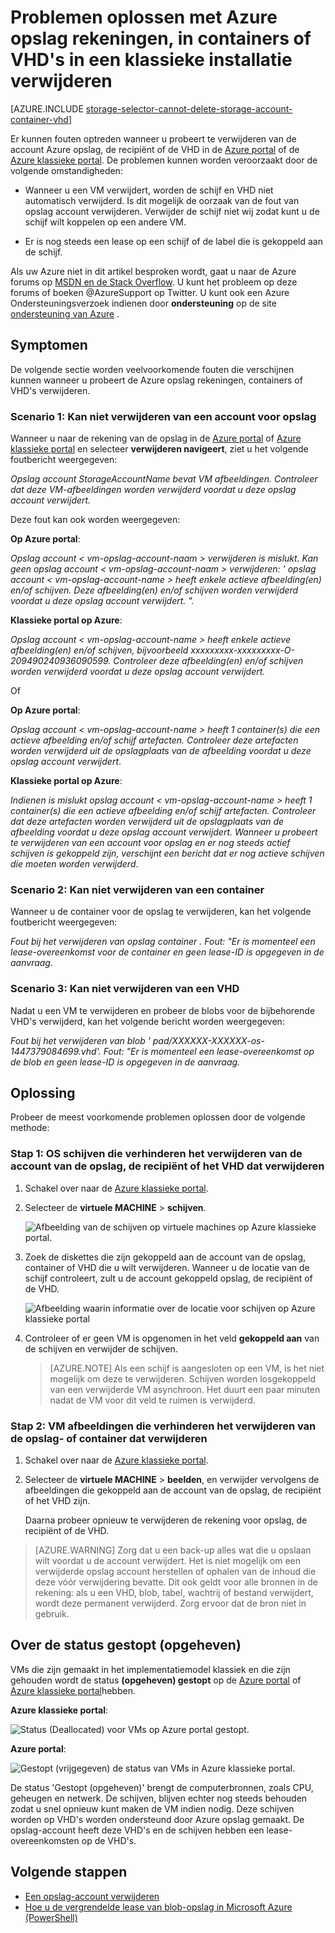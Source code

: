 <properties
    pageTitle="Problemen met Azure opslag rekeningen, in containers of VHD's in een klassieke implementatie verwijderen | Microsoft Azure"
    description="Problemen oplossen met Azure opslag rekeningen, in containers of VHD's in een klassieke installatie verwijderen"
    services="storage"
    documentationCenter=""
    authors="genlin"
    manager="felixwu"
    editor="tysonn"
    tags="storage"/>

<tags
    ms.service="storage"
    ms.workload="na"
    ms.tgt_pltfrm="na"
    ms.devlang="na"
    ms.topic="article"
    ms.date="10/18/2016"
    ms.author="genli"/>

# <a name="troubleshoot-deleting-azure-storage-accounts-containers-or-vhds-in-a-classic-deployment"></a>Problemen oplossen met Azure opslag rekeningen, in containers of VHD's in een klassieke installatie verwijderen

[AZURE.INCLUDE [storage-selector-cannot-delete-storage-account-container-vhd](../../includes/storage-selector-cannot-delete-storage-account-container-vhd.md)]

Er kunnen fouten optreden wanneer u probeert te verwijderen van de account Azure opslag, de recipiënt of de VHD in de [Azure portal](https://portal.azure.com/) of de [Azure klassieke portal](https://manage.windowsazure.com/). De problemen kunnen worden veroorzaakt door de volgende omstandigheden:

-   Wanneer u een VM verwijdert, worden de schijf en VHD niet automatisch verwijderd. Is dit mogelijk de oorzaak van de fout van opslag account verwijderen. Verwijder de schijf niet wij zodat kunt u de schijf wilt koppelen op een andere VM.

-   Er is nog steeds een lease op een schijf of de label die is gekoppeld aan de schijf.

Als uw Azure niet in dit artikel besproken wordt, gaat u naar de Azure forums op [MSDN en de Stack Overflow](https://azure.microsoft.com/support/forums/). U kunt het probleem op deze forums of boeken @AzureSupport op Twitter. U kunt ook een Azure Ondersteuningsverzoek indienen door **ondersteuning** op de site [ondersteuning van Azure](https://azure.microsoft.com/support/options/) .

## <a name="symptoms"></a>Symptomen

De volgende sectie worden veelvoorkomende fouten die verschijnen kunnen wanneer u probeert de Azure opslag rekeningen, containers of VHD's verwijderen.

### <a name="scenario-1-unable-to-delete-a-storage-account"></a>Scenario 1: Kan niet verwijderen van een account voor opslag

Wanneer u naar de rekening van de opslag in de [Azure portal](https://portal.azure.com/) of [Azure klassieke portal](https://manage.windowsazure.com/) en selecteer **verwijderen navigeert**, ziet u het volgende foutbericht weergegeven:

*Opslag account StorageAccountName bevat VM afbeeldingen. Controleer dat deze VM-afbeeldingen worden verwijderd voordat u deze opslag account verwijdert.*

Deze fout kan ook worden weergegeven:

**Op Azure portal**:

*Opslag account < vm-opslag-account-naam > verwijderen is mislukt. Kan geen opslag account < vm-opslag-account-naam > verwijderen: ' opslag account < vm-opslag-account-name > heeft enkele actieve afbeelding(en) en/of schijven. Deze afbeelding(en) en/of schijven worden verwijderd voordat u deze opslag account verwijdert. ".*

**Klassieke portal op Azure**:

*Opslag account < vm-opslag-account-name > heeft enkele actieve afbeelding(en) en/of schijven, bijvoorbeeld xxxxxxxxx-xxxxxxxxx-O-209490240936090599. Controleer deze afbeelding(en) en/of schijven worden verwijderd voordat u deze opslag account verwijdert.*

Of

**Op Azure portal**:

*Opslag account < vm-opslag-account-name > heeft 1 container(s) die een actieve afbeelding en/of schijf artefacten. Controleer deze artefacten worden verwijderd uit de opslagplaats van de afbeelding voordat u deze opslag account verwijdert*.

**Klassieke portal op Azure**:

*Indienen is mislukt opslag account < vm-opslag-account-name > heeft 1 container(s) die een actieve afbeelding en/of schijf artefacten. Controleer dat deze artefacten worden verwijderd uit de opslagplaats van de afbeelding voordat u deze opslag account verwijdert. Wanneer u probeert te verwijderen van een account voor opslag en er nog steeds actief schijven is gekoppeld zijn, verschijnt een bericht dat er nog actieve schijven die moeten worden verwijderd*.

### <a name="scenario-2-unable-to-delete-a-container"></a>Scenario 2: Kan niet verwijderen van een container

Wanneer u de container voor de opslag te verwijderen, kan het volgende foutbericht weergegeven:

*Fout bij het verwijderen van opslag container <container name>. Fout: "Er is momenteel een lease-overeenkomst voor de container en geen lease-ID is opgegeven in de aanvraag*.

### <a name="scenario-3-unable-to-delete-a-vhd"></a>Scenario 3: Kan niet verwijderen van een VHD

Nadat u een VM te verwijderen en probeer de blobs voor de bijbehorende VHD's verwijderd, kan het volgende bericht worden weergegeven:

*Fout bij het verwijderen van blob ' pad/XXXXXX-XXXXXX-os-1447379084699.vhd'. Fout: "Er is momenteel een lease-overeenkomst op de blob en geen lease-ID is opgegeven in de aanvraag.*

## <a name="solution"></a>Oplossing
Probeer de meest voorkomende problemen oplossen door de volgende methode:

### <a name="step-1-delete-any-os-disks-that-are-preventing-deletion-of-the-storage-account-container-or-vhd"></a>Stap 1: OS schijven die verhinderen het verwijderen van de account van de opslag, de recipiënt of het VHD dat verwijderen

1. Schakel over naar de [Azure klassieke portal](https://manage.windowsazure.com/).
2. Selecteer de **virtuele MACHINE** > **schijven**.

    ![Afbeelding van de schijven op virtuele machines op Azure klassieke portal.](./media/storage-cannot-delete-storage-account-container-vhd/VMUI.png)

3. Zoek de diskettes die zijn gekoppeld aan de account van de opslag, container of VHD die u wilt verwijderen. Wanneer u de locatie van de schijf controleert, zult u de account gekoppeld opslag, de recipiënt of de VHD.

    ![Afbeelding waarin informatie over de locatie voor schijven op Azure klassieke portal](./media/storage-cannot-delete-storage-account-container-vhd/DiskLocation.png)

4. Controleer of er geen VM is opgenomen in het veld **gekoppeld aan** van de schijven en verwijder de schijven.

    > [AZURE.NOTE] Als een schijf is aangesloten op een VM, is het niet mogelijk om deze te verwijderen. Schijven worden losgekoppeld van een verwijderde VM asynchroon. Het duurt een paar minuten nadat de VM voor dit veld te ruimen is verwijderd.

### <a name="step-2-delete-any-vm-images-that-are-preventing-deletion-of-the-storage-account-or-container"></a>Stap 2: VM afbeeldingen die verhinderen het verwijderen van de opslag- of container dat verwijderen

1. Schakel over naar de [Azure klassieke portal](https://manage.windowsazure.com/).
2. Selecteer de **virtuele MACHINE** > **beelden**, en verwijder vervolgens de afbeeldingen die gekoppeld aan de account van de opslag, de recipiënt of het VHD zijn.

    Daarna probeer opnieuw te verwijderen de rekening voor opslag, de recipiënt of de VHD.

> [AZURE.WARNING] Zorg dat u een back-up alles wat die u opslaan wilt voordat u de account verwijdert. Het is niet mogelijk om een verwijderde opslag account herstellen of ophalen van de inhoud die deze vóór verwijdering bevatte. Dit ook geldt voor alle bronnen in de rekening: als u een VHD, blob, tabel, wachtrij of bestand verwijdert, wordt deze permanent verwijderd. Zorg ervoor dat de bron niet in gebruik.

## <a name="about-the-stopped-deallocated-status"></a>Over de status gestopt (opgeheven)

VMs die zijn gemaakt in het implementatiemodel klassiek en die zijn gehouden wordt de status **(opgeheven) gestopt** op de [Azure portal](https://portal.azure.com/) of [Azure klassieke portal](https://manage.windowsazure.com/)hebben.

**Azure klassieke portal**:

![Status (Deallocated) voor VMs op Azure portal gestopt.](./media/storage-cannot-delete-storage-account-container-vhd/moreinfo2.png)


**Azure portal**:

![Gestopt (vrijgegeven) de status van VMs in Azure klassieke portal.](./media/storage-cannot-delete-storage-account-container-vhd/moreinfo1.png)

De status 'Gestopt (opgeheven)' brengt de computerbronnen, zoals CPU, geheugen en netwerk. De schijven, blijven echter nog steeds behouden zodat u snel opnieuw kunt maken de VM indien nodig. Deze schijven worden op VHD's worden ondersteund door Azure opslag gemaakt. De opslag-account heeft deze VHD's en de schijven hebben een lease-overeenkomsten op de VHD's.

## <a name="next-steps"></a>Volgende stappen

- [Een opslag-account verwijderen](storage-create-storage-account.md#delete-a-storage-account)
- [Hoe u de vergrendelde lease van blob-opslag in Microsoft Azure (PowerShell)](https://gallery.technet.microsoft.com/scriptcenter/How-to-break-the-locked-c2cd6492)
